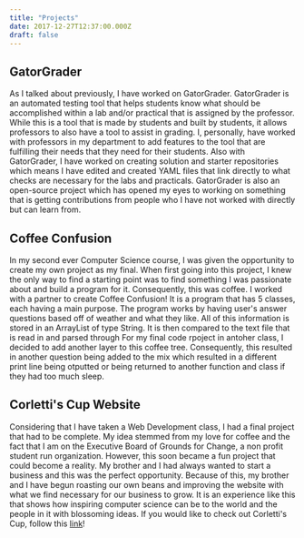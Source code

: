 ```yaml
---
title: "Projects"
date: 2017-12-27T12:37:00.000Z
draft: false
---
```


## GatorGrader

As I talked about previously, I have worked on GatorGrader. GatorGrader is an
automated testing tool that helps students know what should be accomplished
within a lab and/or practical that is assigned by the professor. While this is
a tool that is made by students and built by students, it allows professors
to also have a tool to assist in grading. I, personally, have worked with professors
in my department to add features to the tool that are fulfilling their needs
that they need for their students. Also with GatorGrader, I have worked on creating
solution and starter repositories which means I have edited and created YAML files
that link directly to what checks are necessary for the labs and practicals.
GatorGrader is also an open-source project which has opened my eyes to working on
something that is getting contributions from people who I have not worked with
directly but can learn from.

## Coffee Confusion
In my second ever Computer Science course, I was given the opportunity to create
my own project as my final. When first going into this project, I knew the
only way to find a starting point was to find something I was passionate about
and build a program for it. Consequently, this was coffee. I worked with a partner
to create Coffee Confusion! It is a program that has 5 classes, each having
a main purpose. The program works by having user's answer questions based off of
weather and what they like. All of this information is stored in an ArrayList of
type String. It is then compared to the text file that is read in and parsed through
For my final code rpoject in antoher class, I decided to add another layer to this
coffee tree. Consequently, this resulted in another question being added to the
mix which resulted in a different print line being otputted or being returned to
another function and class if they had too much sleep.

## Corletti's Cup Website

Considering that I have taken a Web Development class, I had a final project that
had to be complete. My idea stemmed from my love for coffee and the fact that I
am on the Executive Board of Grounds for Change, a non profit student run organization.
However, this soon became a fun project that could become a reality. My brother
and I had always wanted to start a business and this was the perfect opportunity.
Because of this, my brother and I have begun roasting our own beans and improving
the website with what we find necessary for our business to grow. It is an experience
like this that shows how inspiring computer science can be to the world and the
people in it with blossoming ideas. If you would like to check out Corletti's Cup,
follow this [link](https://corletticup.netlify.com)!
